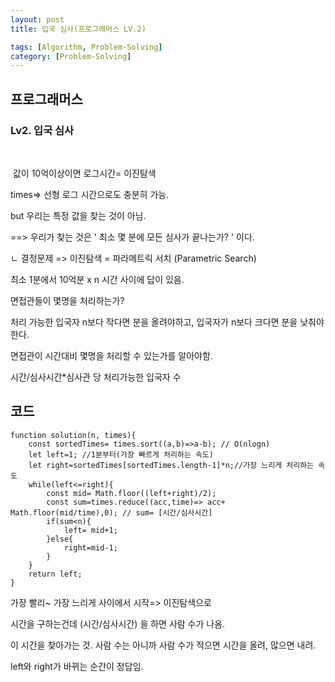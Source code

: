 ```yaml
---
layout: post
title: 입국 심사(프로그래머스 LV.2)

tags: [Algorithm, Problem-Solving]
category: [Problem-Solving]
---
```


## 프로그래머스

### Lv2. 입국 심사

&ensp;

&nbsp;값이 10억이상이면 로그시간= 이진탐색

times=> 선형 로그 시간으로도 충분히 가능.

but 우리는 특정 값을 찾는 것이 아님.

==> 우리가 찾는 것은 ' 최소 몇 분에 모든 심사가 끝나는가? ' 이다.

ㄴ 결정문제 => 이진탐색 = 파라메트릭 서치 (Parametric Search)

최소 1분에서 10억분 x n 시간 사이에 답이 있음.

면접관들이 몇명을 처리하는가?

처리 가능한 입국자 n보다 작다면 분을 올려야하고, 입국자가 n보다 크다면 분을 낮춰야 한다.

면접관이 시간대비 몇명을 처리할 수 있는가를 알아야함.

시간/심사시간\*심사관 당 처리가능한 입국자 수

## 코드

    function solution(n, times){
        const sortedTimes= times.sort((a,b)=>a-b); // O(nlogn)
        let left=1; //1분부터(가장 빠르게 처리하는 속도)
        let right=sortedTimes[sortedTimes.length-1]*n;//가장 느리게 처리하는 속도
        while(left<=right){
            const mid= Math.floor((left+right)/2);
            const sum=times.reduce((acc,time)=> acc+ Math.floor(mid/time),0); // sum= [시간/심사시간]
            if(sum<n){
                left= mid+1;
            }else{
                right=mid-1;
            }
        }
        return left;
    }

가장 빨리~ 가장 느리게 사이에서 시작=> 이진탐색으로

시간을 구하는건데 (시간/심사시간) 을 하면 사람 수가 나옴.

이 시간을 찾아가는 것. 사람 수는 아니까 사람 수가 적으면 시간을 올려, 많으면 내려.

left와 right가 바뀌는 순간이 정답임.
